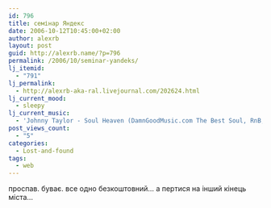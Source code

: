 ```yaml
---
id: 796
title: семінар Яндекс
date: 2006-10-12T10:45:00+02:00
author: alexrb
layout: post
guid: http://alexrb.name/?p=796
permalink: /2006/10/seminar-yandeks/
lj_itemid:
  - "791"
lj_permalink:
  - http://alexrb-aka-ral.livejournal.com/202624.html
lj_current_mood:
  - sleepy
lj_current_music:
  - 'Johnny Taylor - Soul Heaven (DamnGoodMusic.com The Best Soul, RnB, Old/New School, Jazz, etc...)'
post_views_count:
  - "5"
categories:
  - Lost-and-found
tags:
  - web
---
```

проспав. буває. все одно безкоштовний&#8230; а пертися на інший кінець міста&#8230;